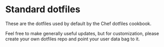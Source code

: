 # Standard dotfiles

These are the dotfiles used by default by the Chef dotfiles cookbook.

Feel free to make generally useful updates, but for customization, please create
your own dotfiles repo and point your user data bag to it.
